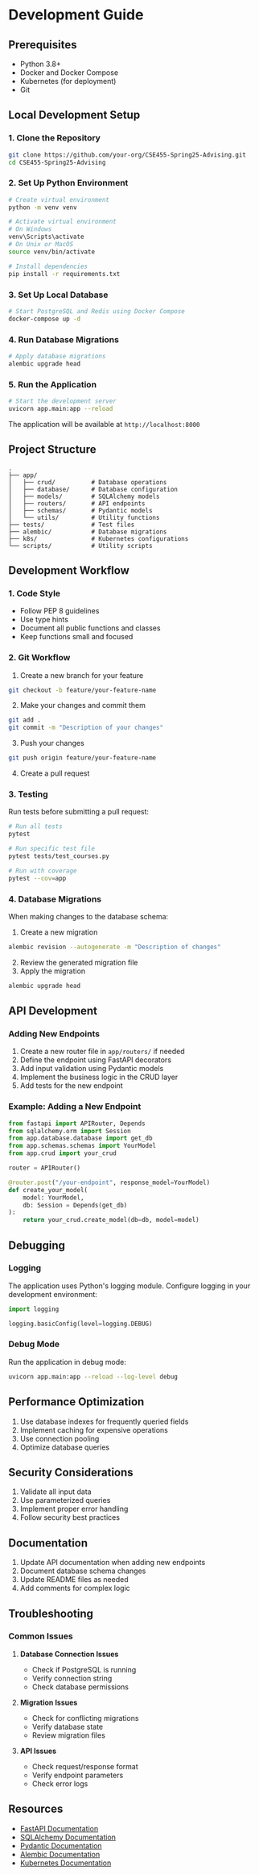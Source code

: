 # Development Guide

## Prerequisites

- Python 3.8+
- Docker and Docker Compose
- Kubernetes (for deployment)
- Git

## Local Development Setup

### 1. Clone the Repository

```bash
git clone https://github.com/your-org/CSE455-Spring25-Advising.git
cd CSE455-Spring25-Advising
```

### 2. Set Up Python Environment

```bash
# Create virtual environment
python -m venv venv

# Activate virtual environment
# On Windows
venv\Scripts\activate
# On Unix or MacOS
source venv/bin/activate

# Install dependencies
pip install -r requirements.txt
```

### 3. Set Up Local Database

```bash
# Start PostgreSQL and Redis using Docker Compose
docker-compose up -d
```

### 4. Run Database Migrations

```bash
# Apply database migrations
alembic upgrade head
```

### 5. Run the Application

```bash
# Start the development server
uvicorn app.main:app --reload
```

The application will be available at `http://localhost:8000`

## Project Structure

```
.
├── app/
│   ├── crud/          # Database operations
│   ├── database/      # Database configuration
│   ├── models/        # SQLAlchemy models
│   ├── routers/       # API endpoints
│   ├── schemas/       # Pydantic models
│   └── utils/         # Utility functions
├── tests/             # Test files
├── alembic/           # Database migrations
├── k8s/               # Kubernetes configurations
└── scripts/           # Utility scripts
```

## Development Workflow

### 1. Code Style

- Follow PEP 8 guidelines
- Use type hints
- Document all public functions and classes
- Keep functions small and focused

### 2. Git Workflow

1. Create a new branch for your feature
```bash
git checkout -b feature/your-feature-name
```

2. Make your changes and commit them
```bash
git add .
git commit -m "Description of your changes"
```

3. Push your changes
```bash
git push origin feature/your-feature-name
```

4. Create a pull request

### 3. Testing

Run tests before submitting a pull request:

```bash
# Run all tests
pytest

# Run specific test file
pytest tests/test_courses.py

# Run with coverage
pytest --cov=app
```

### 4. Database Migrations

When making changes to the database schema:

1. Create a new migration
```bash
alembic revision --autogenerate -m "Description of changes"
```

2. Review the generated migration file
3. Apply the migration
```bash
alembic upgrade head
```

## API Development

### Adding New Endpoints

1. Create a new router file in `app/routers/` if needed
2. Define the endpoint using FastAPI decorators
3. Add input validation using Pydantic models
4. Implement the business logic in the CRUD layer
5. Add tests for the new endpoint

### Example: Adding a New Endpoint

```python
from fastapi import APIRouter, Depends
from sqlalchemy.orm import Session
from app.database.database import get_db
from app.schemas.schemas import YourModel
from app.crud import your_crud

router = APIRouter()

@router.post("/your-endpoint", response_model=YourModel)
def create_your_model(
    model: YourModel,
    db: Session = Depends(get_db)
):
    return your_crud.create_model(db=db, model=model)
```

## Debugging

### Logging

The application uses Python's logging module. Configure logging in your development environment:

```python
import logging

logging.basicConfig(level=logging.DEBUG)
```

### Debug Mode

Run the application in debug mode:

```bash
uvicorn app.main:app --reload --log-level debug
```

## Performance Optimization

1. Use database indexes for frequently queried fields
2. Implement caching for expensive operations
3. Use connection pooling
4. Optimize database queries

## Security Considerations

1. Validate all input data
2. Use parameterized queries
3. Implement proper error handling
4. Follow security best practices

## Documentation

1. Update API documentation when adding new endpoints
2. Document database schema changes
3. Update README files as needed
4. Add comments for complex logic

## Troubleshooting

### Common Issues

1. **Database Connection Issues**
   - Check if PostgreSQL is running
   - Verify connection string
   - Check database permissions

2. **Migration Issues**
   - Check for conflicting migrations
   - Verify database state
   - Review migration files

3. **API Issues**
   - Check request/response format
   - Verify endpoint parameters
   - Check error logs

## Resources

- [FastAPI Documentation](https://fastapi.tiangolo.com/)
- [SQLAlchemy Documentation](https://docs.sqlalchemy.org/)
- [Pydantic Documentation](https://pydantic-docs.helpmanual.io/)
- [Alembic Documentation](https://alembic.sqlalchemy.org/)
- [Kubernetes Documentation](https://kubernetes.io/docs/) 